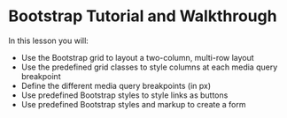 # Bootstrap Tutorial and Walkthrough

In this lesson you will:

* Use the Bootstrap grid to layout a two-column, multi-row layout
* Use the predefined grid classes to style columns at each media query breakpoint
* Define the different media query breakpoints (in px)
* Use predefined Bootstrap styles to style links as buttons
* Use predefined Bootstrap styles and markup to create a form